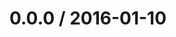 <!--remark setext-->

<!--lint disable no-multiple-toplevel-headings -->

0.0.0 / 2016-01-10
==================
